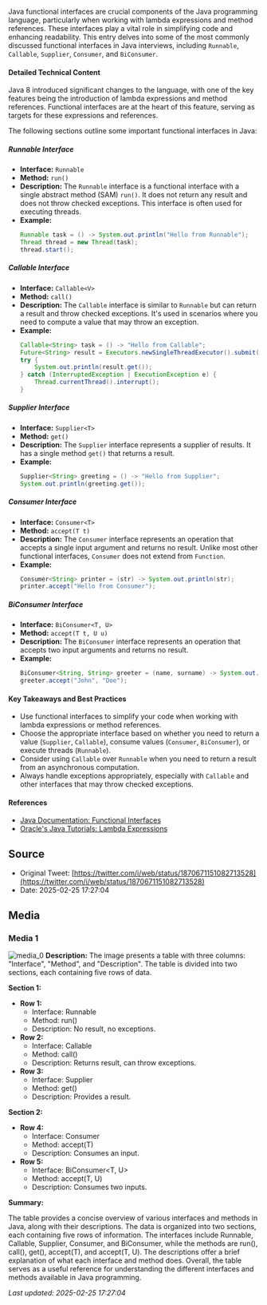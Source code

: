 Java functional interfaces are crucial components of the Java programming language, particularly when working with lambda expressions and method references. These interfaces play a vital role in simplifying code and enhancing readability. This entry delves into some of the most commonly discussed functional interfaces in Java interviews, including `Runnable`, `Callable`, `Supplier`, `Consumer`, and `BiConsumer`.

#### Detailed Technical Content
Java 8 introduced significant changes to the language, with one of the key features being the introduction of lambda expressions and method references. Functional interfaces are at the heart of this feature, serving as targets for these expressions and references.

The following sections outline some important functional interfaces in Java:

##### Runnable Interface
- **Interface:** `Runnable`
- **Method:** `run()`
- **Description:** The `Runnable` interface is a functional interface with a single abstract method (SAM) `run()`. It does not return any result and does not throw checked exceptions. This interface is often used for executing threads.
- **Example:**
  ```java
  Runnable task = () -> System.out.println("Hello from Runnable");
  Thread thread = new Thread(task);
  thread.start();
  ```

##### Callable Interface
- **Interface:** `Callable<V>`
- **Method:** `call()`
- **Description:** The `Callable` interface is similar to `Runnable` but can return a result and throw checked exceptions. It's used in scenarios where you need to compute a value that may throw an exception.
- **Example:**
  ```java
  Callable<String> task = () -> "Hello from Callable";
  Future<String> result = Executors.newSingleThreadExecutor().submit(task);
  try {
      System.out.println(result.get());
  } catch (InterruptedException | ExecutionException e) {
      Thread.currentThread().interrupt();
  }
  ```

##### Supplier Interface
- **Interface:** `Supplier<T>`
- **Method:** `get()`
- **Description:** The `Supplier` interface represents a supplier of results. It has a single method `get()` that returns a result.
- **Example:**
  ```java
  Supplier<String> greeting = () -> "Hello from Supplier";
  System.out.println(greeting.get());
  ```

##### Consumer Interface
- **Interface:** `Consumer<T>`
- **Method:** `accept(T t)`
- **Description:** The `Consumer` interface represents an operation that accepts a single input argument and returns no result. Unlike most other functional interfaces, `Consumer` does not extend from `Function`.
- **Example:**
  ```java
  Consumer<String> printer = (str) -> System.out.println(str);
  printer.accept("Hello from Consumer");
  ```

##### BiConsumer Interface
- **Interface:** `BiConsumer<T, U>`
- **Method:** `accept(T t, U u)`
- **Description:** The `BiConsumer` interface represents an operation that accepts two input arguments and returns no result.
- **Example:**
  ```java
  BiConsumer<String, String> greeter = (name, surname) -> System.out.println("Hello, " + name + " " + surname);
  greeter.accept("John", "Doe");
  ```

#### Key Takeaways and Best Practices
- Use functional interfaces to simplify your code when working with lambda expressions or method references.
- Choose the appropriate interface based on whether you need to return a value (`Supplier`, `Callable`), consume values (`Consumer`, `BiConsumer`), or execute threads (`Runnable`).
- Consider using `Callable` over `Runnable` when you need to return a result from an asynchronous computation.
- Always handle exceptions appropriately, especially with `Callable` and other interfaces that may throw checked exceptions.

#### References
- [Java Documentation: Functional Interfaces](https://docs.oracle.com/javase/8/docs/api/java/lang/FunctionalInterface.html)
- [Oracle's Java Tutorials: Lambda Expressions](https://docs.oracle.com/javase/tutorial/java/javaOO/lambdaexpressions.html)
## Source

- Original Tweet: [https://twitter.com/i/web/status/1870671151082713528](https://twitter.com/i/web/status/1870671151082713528)
- Date: 2025-02-25 17:27:04


## Media

### Media 1
![media_0](./media_0.jpg)
**Description:** The image presents a table with three columns: "Interface", "Method", and "Description". The table is divided into two sections, each containing five rows of data.

**Section 1:**

* **Row 1:** 
	+ Interface: Runnable
	+ Method: run()
	+ Description: No result, no exceptions.
* **Row 2:**
	+ Interface: Callable<V>
	+ Method: call()
	+ Description: Returns result, can throw exceptions.
* **Row 3:**
	+ Interface: Supplier<T>
	+ Method: get()
	+ Description: Provides a result.

**Section 2:**

* **Row 4:**
	+ Interface: Consumer<T>
	+ Method: accept(T)
	+ Description: Consumes an input.
* **Row 5:**
	+ Interface: BiConsumer<T, U>
	+ Method: accept(T, U)
	+ Description: Consumes two inputs.

**Summary:**

The table provides a concise overview of various interfaces and methods in Java, along with their descriptions. The data is organized into two sections, each containing five rows of information. The interfaces include Runnable, Callable, Supplier, Consumer, and BiConsumer, while the methods are run(), call(), get(), accept(T), and accept(T, U). The descriptions offer a brief explanation of what each interface and method does. Overall, the table serves as a useful reference for understanding the different interfaces and methods available in Java programming.

*Last updated: 2025-02-25 17:27:04*
